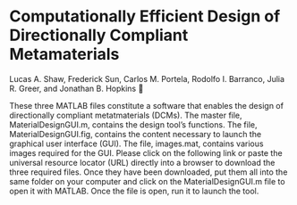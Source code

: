 # Computationally Efficient Design of Directionally Compliant Metamaterials

Lucas A. Shaw, Frederick Sun, Carlos M. Portela, Rodolfo I. Barranco, Julia R. Greer, and Jonathan B. Hopkins 

These three MATLAB files constitute a software that enables the design of directionally compliant metatmaterials (DCMs). The master file, MaterialDesignGUI.m, contains the design tool’s functions. The file, MaterialDesignGUI.fig, contains the content necessary to launch the graphical user interface (GUI). The file, images.mat, contains various images required for the GUI. Please click on the following link or paste the universal resource locator (URL) directly into a browser to download the three required files. Once they have been downloaded, put them all into the same folder on your computer and click on the MaterialDesignGUI.m file to open it with MATLAB. Once the file is open, run it to launch the tool.
